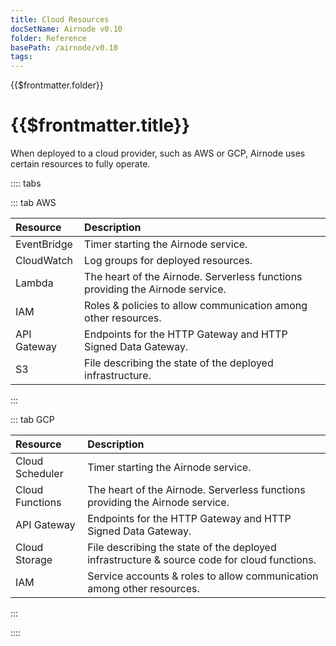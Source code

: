 ```yaml
---
title: Cloud Resources
docSetName: Airnode v0.10
folder: Reference
basePath: /airnode/v0.10
tags:
---
```


<TitleSpan>{{$frontmatter.folder}}</TitleSpan>

# {{$frontmatter.title}}

<VersionWarning/>

When deployed to a cloud provider, such as AWS or GCP, Airnode uses certain
resources to fully operate.

:::: tabs

::: tab AWS

| Resource    | Description                                                                   |
| :---------- | :---------------------------------------------------------------------------- |
| EventBridge | Timer starting the Airnode service.                                           |
| CloudWatch  | Log groups for deployed resources.                                            |
| Lambda      | The heart of the Airnode. Serverless functions providing the Airnode service. |
| IAM         | Roles & policies to allow communication among other resources.                |
| API Gateway | Endpoints for the HTTP Gateway and HTTP Signed Data Gateway.                  |
| S3          | File describing the state of the deployed infrastructure.                     |

:::

::: tab GCP

| Resource        | Description                                                                                 |
| :-------------- | :------------------------------------------------------------------------------------------ |
| Cloud Scheduler | Timer starting the Airnode service.                                                         |
| Cloud Functions | The heart of the Airnode. Serverless functions providing the Airnode service.               |
| API Gateway     | Endpoints for the HTTP Gateway and HTTP Signed Data Gateway.                                |
| Cloud Storage   | File describing the state of the deployed infrastructure & source code for cloud functions. |
| IAM             | Service accounts & roles to allow communication among other resources.                      |

:::

::::
